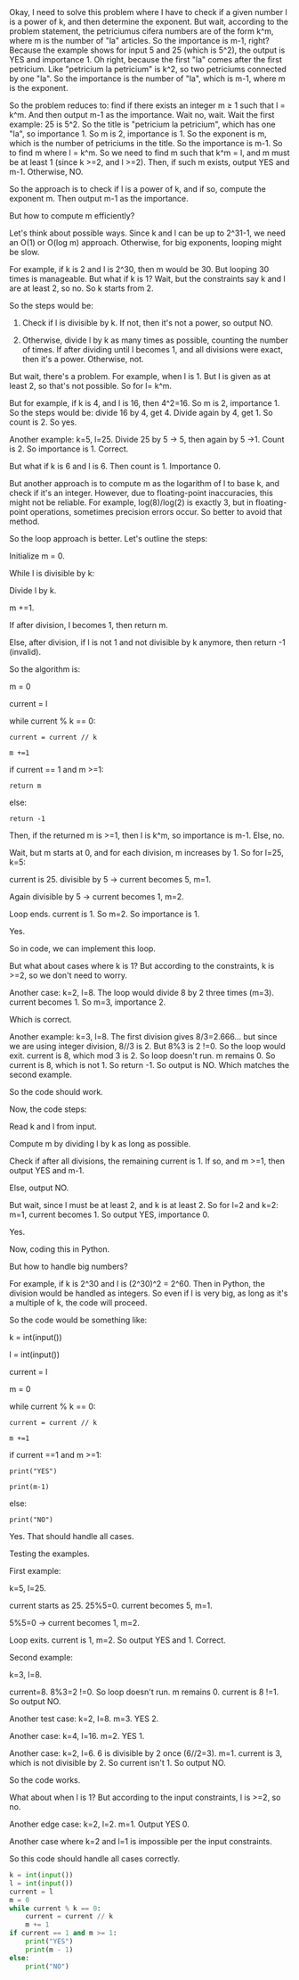 <think>
Okay, I need to solve this problem where I have to check if a given number l is a power of k, and then determine the exponent. But wait, according to the problem statement, the petriciumus cifera numbers are of the form k^m, where m is the number of "la" articles. So the importance is m-1, right? Because the example shows for input 5 and 25 (which is 5^2), the output is YES and importance 1. Oh right, because the first "la" comes after the first petricium. Like "petricium la petricium" is k^2, so two petriciums connected by one "la". So the importance is the number of "la", which is m-1, where m is the exponent.

So the problem reduces to: find if there exists an integer m ≥ 1 such that l = k^m. And then output m-1 as the importance. Wait no, wait. Wait the first example: 25 is 5^2. So the title is "petricium la petricium", which has one "la", so importance 1. So m is 2, importance is 1. So the exponent is m, which is the number of petriciums in the title. So the importance is m-1. So to find m where l = k^m. So we need to find m such that k^m = l, and m must be at least 1 (since k >=2, and l >=2). Then, if such m exists, output YES and m-1. Otherwise, NO.

So the approach is to check if l is a power of k, and if so, compute the exponent m. Then output m-1 as the importance.

But how to compute m efficiently?

Let's think about possible ways. Since k and l can be up to 2^31-1, we need an O(1) or O(log m) approach. Otherwise, for big exponents, looping might be slow.

For example, if k is 2 and l is 2^30, then m would be 30. But looping 30 times is manageable. But what if k is 1? Wait, but the constraints say k and l are at least 2, so no. So k starts from 2.

So the steps would be:

1. Check if l is divisible by k. If not, then it's not a power, so output NO.

2. Otherwise, divide l by k as many times as possible, counting the number of times. If after dividing until l becomes 1, and all divisions were exact, then it's a power. Otherwise, not.

But wait, there's a problem. For example, when l is 1. But l is given as at least 2, so that's not possible. So for l= k^m.

But for example, if k is 4, and l is 16, then 4^2=16. So m is 2, importance 1. So the steps would be: divide 16 by 4, get 4. Divide again by 4, get 1. So count is 2. So yes.

Another example: k=5, l=25. Divide 25 by 5 → 5, then again by 5 →1. Count is 2. So importance is 1. Correct.

But what if k is 6 and l is 6. Then count is 1. Importance 0.

But another approach is to compute m as the logarithm of l to base k, and check if it's an integer. However, due to floating-point inaccuracies, this might not be reliable. For example, log(8)/log(2) is exactly 3, but in floating-point operations, sometimes precision errors occur. So better to avoid that method.

So the loop approach is better. Let's outline the steps:

Initialize m = 0.

While l is divisible by k:

Divide l by k.

m +=1.

If after division, l becomes 1, then return m.

Else, after division, if l is not 1 and not divisible by k anymore, then return -1 (invalid).

So the algorithm is:

m = 0

current = l

while current % k == 0:

    current = current // k

    m +=1

if current == 1 and m >=1:

    return m

else:

    return -1

Then, if the returned m is >=1, then l is k^m, so importance is m-1. Else, no.

Wait, but m starts at 0, and for each division, m increases by 1. So for l=25, k=5:

current is 25. divisible by 5 → current becomes 5, m=1.

Again divisible by 5 → current becomes 1, m=2.

Loop ends. current is 1. So m=2. So importance is 1.

Yes.

So in code, we can implement this loop.

But what about cases where k is 1? But according to the constraints, k is >=2, so we don't need to worry.

Another case: k=2, l=8. The loop would divide 8 by 2 three times (m=3). current becomes 1. So m=3, importance 2.

Which is correct.

Another example: k=3, l=8. The first division gives 8/3=2.666... but since we are using integer division, 8//3 is 2. But 8%3 is 2 !=0. So the loop would exit. current is 8, which mod 3 is 2. So loop doesn't run. m remains 0. So current is 8, which is not 1. So return -1. So output is NO. Which matches the second example.

So the code should work.

Now, the code steps:

Read k and l from input.

Compute m by dividing l by k as long as possible.

Check if after all divisions, the remaining current is 1. If so, and m >=1, then output YES and m-1.

Else, output NO.

But wait, since l must be at least 2, and k is at least 2. So for l=2 and k=2: m=1, current becomes 1. So output YES, importance 0.

Yes.

Now, coding this in Python.

But how to handle big numbers?

For example, if k is 2^30 and l is (2^30)^2 = 2^60. Then in Python, the division would be handled as integers. So even if l is very big, as long as it's a multiple of k, the code will proceed.

So the code would be something like:

k = int(input())

l = int(input())

current = l

m = 0

while current % k == 0:

    current = current // k

    m +=1

if current ==1 and m >=1:

    print("YES")

    print(m-1)

else:

    print("NO")

Yes. That should handle all cases.

Testing the examples.

First example:

k=5, l=25.

current starts as 25. 25%5=0. current becomes 5, m=1.

5%5=0 → current becomes 1, m=2.

Loop exits. current is 1, m=2. So output YES and 1. Correct.

Second example:

k=3, l=8.

current=8. 8%3=2 !=0. So loop doesn't run. m remains 0. current is 8 !=1. So output NO.

Another test case: k=2, l=8. m=3. YES 2.

Another case: k=4, l=16. m=2. YES 1.

Another case: k=2, l=6. 6 is divisible by 2 once (6//2=3). m=1. current is 3, which is not divisible by 2. So current isn't 1. So output NO.

So the code works.

What about when l is 1? But according to the input constraints, l is >=2, so no.

Another edge case: k=2, l=2. m=1. Output YES 0.

Another case where k=2 and l=1 is impossible per the input constraints.

So this code should handle all cases correctly.
</think>

```python
k = int(input())
l = int(input())
current = l
m = 0
while current % k == 0:
    current = current // k
    m += 1
if current == 1 and m >= 1:
    print("YES")
    print(m - 1)
else:
    print("NO")
```